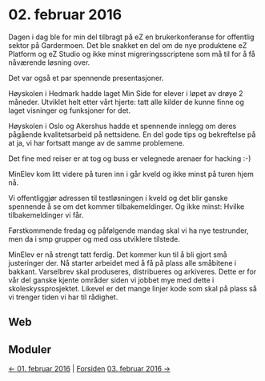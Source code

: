 # 02. februar 2016

Dagen i dag ble for min del tilbragt på eZ en brukerkonferanse for offentlig sektor på Gardermoen. 
Det ble snakket en del om de nye produktene eZ Platform og eZ Studio og ikke minst migreringsscriptene som må til for å få nåværende løsning over.

Det var også et par spennende presentasjoner. 

Høyskolen i Hedmark hadde laget Min Side for elever i løpet av drøye 2 måneder.
Utviklet helt etter vårt hjerte: tatt alle kilder de kunne finne og laget visninger og funksjoner for det.

Høyskolen i Oslo og Akershus hadde et spennende innlegg om deres pågående kvalitetsarbeid på nettsidene.
En del gode tips og bekreftelse på at ja, vi har fortsatt mange av de samme problemene.

Det fine med reiser er at tog og buss er velegnede arenaer for hacking :-)

MinElev kom litt videre på turen inn i går kveld og ikke minst på turen hjem nå.

Vi offentliggjør adressen til testløsningen i kveld og det blir ganske spennende å se om det kommer tilbakemeldinger.
Og ikke minst: Hvilke tilbakemeldinger vi får.

Førstkommende fredag og påfølgende mandag skal vi ha nye testrunder, men da i smp grupper og med oss utviklere tilstede.

MinElev er nå strengt tatt ferdig. Det kommer kun til å bli gjort små justeringer der. Nå starter arbeidet med å få på plass alle småbitene i bakkant.
Varselbrev skal produseres, distribueres og arkiveres. Dette er for vår del ganske kjente områder siden vi jobbet mye med dette i skoleskyssprosjektet.
Likevel er det mange linjer kode som skal på plass så vi trenger tiden vi har til rådighet.

## Web

## Moduler

[<- 01. februar 2016](2016-02-01.md)  |  [Forsiden](../../index.md) [03. februar 2016 ->](2016-02-03.md)